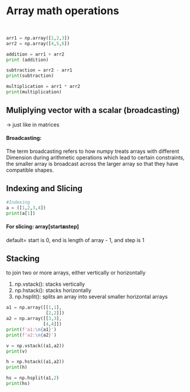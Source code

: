 # Array math operations
<br>

```py
arr1 = np.array([1,2,3])
arr2 = np.array([4,5,6])

addition = arr1 + arr2
print (addition)

subtraction = arr2 - arr1
print(subtraction)

multiplication = arr1 * arr2
print(multiplication)
```

## Muliplying vector with a scalar (broadcasting)
-> just like in matrices

#### Broadcasting: 
The term broadcasting refers to how numpy treats arrays with different Dimension during arithmetic operations which lead to certain constraints, the smaller array is broadcast across the larger array so that they have compatible shapes. 

## Indexing and Slicing 

```py
#Indexing
a = ([1,2,3,4])
print(a[1])
```

#### For slicing: array[start:end:step]
default= start is 0, end is length of array - 1, and step is 1

## Stacking
to join two or more arrays, either vertically or horizontally 

1. np.vstack(): stacks vertically
2. np.hstack(): stacks horizontally
3. np.hsplit(): splits an array into several smaller horizontal arrays

```py
a1 = np.array([[1,1], 
               [2,2]])
a2 = np.array([[3,3],
              [4,4]])
print(f'a1:\n{a1}')
print(f'a2:\n{a2}')

v = np.vstack((a1,a2))
print(v)

h = np.hstack((a1,a2))
print(h)

hs = np.hsplit(a1,2)
print(hs)
```